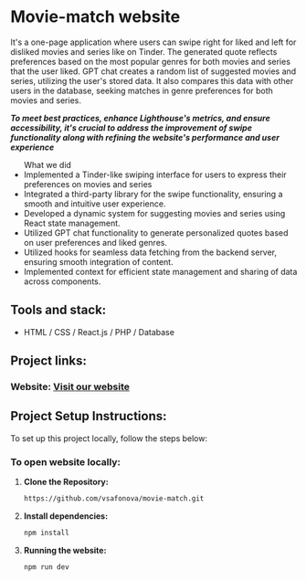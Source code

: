 # Movie-match website

It's a one-page application where users can swipe right for liked and left for disliked movies and series like on Tinder. The generated quote reflects preferences based on the most popular genres for both movies and series that the user liked. 
GPT chat creates a random list of suggested movies and series, utilizing the user's stored data. It also compares this data with other users in the database, seeking matches in genre preferences for both movies and series.

***To meet best practices, enhance Lighthouse's metrics, and ensure accessibility, it's crucial to address the improvement of swipe functionality along with refining the website's performance and user experience***

<ul>What we did
  <li>Implemented a Tinder-like swiping interface for users to express their preferences on movies and series</li>
  <li>Integrated a third-party library for the swipe functionality, ensuring a smooth and intuitive user experience.</li>
  <li>Developed a dynamic system for suggesting movies and series using React state management.</li>
  <li>Utilized GPT chat functionality to generate personalized quotes based on user preferences and liked genres.</li>
  <li>Utilized hooks for seamless data fetching from the backend server, ensuring smooth integration of content.</li>
  <li>Implemented context for efficient state management and sharing of data across components.</li>
</ul>

## Tools and stack: 
* HTML / CSS /  React.js / PHP / Database

## Project links:
### Website: [Visit our website](https://vsafonova.github.io/movie-match/)


## Project Setup Instructions:
To set up this project locally, follow the steps below:

### To open website locally:

1. **Clone the Repository:**

    ```bash
    https://github.com/vsafonova/movie-match.git
    ```

2. **Install dependencies:**

    ```bash
    npm install
    ```
3. **Running the website:**

    ```bash
    npm run dev
    ```    


